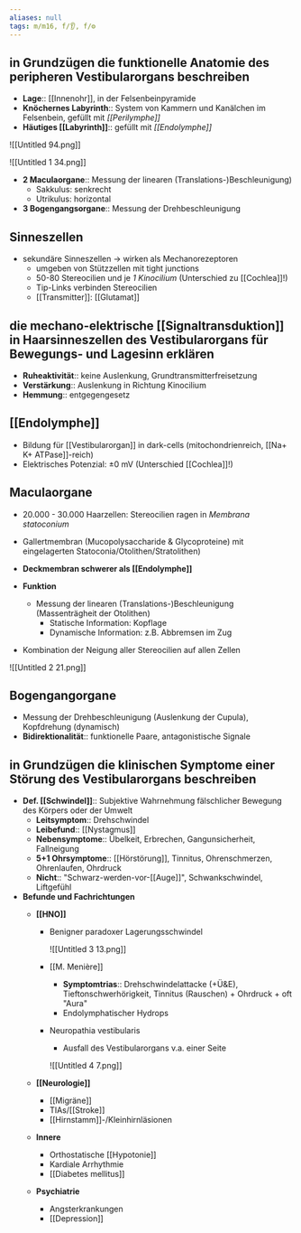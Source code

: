 ```yaml
---
aliases: null
tags: m/m16, f/👂, f/⚙️
---
```

## in Grundzügen die funktionelle Anatomie des peripheren Vestibularorgans beschreiben

- **Lage**:: [[Innenohr]], in der Felsenbeinpyramide
- **Knöchernes Labyrinth**:: System von Kammern und Kanälchen im Felsenbein, gefüllt mit *[[Perilymphe]]*
- **Häutiges [[Labyrinth]]**:: gefüllt mit *[[Endolymphe]]*

![[Untitled 94.png]]

![[Untitled 1 34.png]]

- **2 Maculaorgane**:: Messung der linearen (Translations-)Beschleunigung)
    - Sakkulus: senkrecht
    - Utrikulus: horizontal
- **3 Bogengangsorgane**:: Messung der Drehbeschleunigung

## Sinneszellen

- sekundäre Sinneszellen → wirken als Mechanorezeptoren
    - umgeben von Stützzellen mit tight junctions
    - 50-80 Stereocilien und je *1 Kinocilium* (Unterschied zu [[Cochlea]]!)
    - Tip-Links verbinden Stereocilien
    - [[Transmitter]]: [[Glutamat]]

## die mechano-elektrische [[Signaltransduktion]] in Haarsinneszellen des Vestibularorgans für Bewegungs- und Lagesinn erklären

- **Ruheaktivität**:: keine Auslenkung, Grundtransmitterfreisetzung
- **Verstärkung**:: Auslenkung in Richtung Kinocilium
- **Hemmung**:: entgegengesetz

## [[Endolymphe]]

- Bildung für [[Vestibularorgan]] in dark-cells (mitochondrienreich, [[Na+ K+ ATPase]]-reich)
- Elektrisches Potenzial: ±0 mV (Unterschied [[Cochlea]]!)

## Maculaorgane

- 20.000 - 30.000 Haarzellen: Stereocilien ragen in *Membrana statoconium*
- Gallertmembran (Mucopolysaccharide & Glycoproteine) mit eingelagerten Statoconia/Otolithen/Stratolithen)
- **Deckmembran schwerer als [[Endolymphe]]**
- **Funktion**
    - Messung der linearen (Translations-)Beschleunigung (Massenträgheit der Otolithen)
        - Statische Information: Kopflage
        - Dynamische Information: z.B. Abbremsen im Zug

- Kombination der Neigung aller Stereocilien auf allen Zellen

![[Untitled 2 21.png]]

## Bogengangorgane

- Messung der Drehbeschleunigung (Auslenkung der Cupula), Kopfdrehung (dynamisch)
- **Bidirektionalität**:: funktionelle Paare, antagonistische Signale

## in Grundzügen die klinischen Symptome einer Störung des Vestibularorgans beschreiben

- **Def. [[Schwindel]]**:: Subjektive Wahrnehmung fälschlicher Bewegung des Körpers oder der Umwelt
    - **Leitsymptom**:: Drehschwindel
    - **Leibefund**:: [[Nystagmus]]
    - **Nebensymptome**:: Übelkeit, Erbrechen, Gangunsicherheit, Fallneigung
    - **5+1 Ohrsymptome**:: [[Hörstörung]], Tinnitus, Ohrenschmerzen, Ohrenlaufen, Ohrdruck
    - **Nicht**:: "Schwarz-werden-vor-[[Auge]]", Schwankschwindel, Liftgefühl
- **Befunde und Fachrichtungen**
    - **[[HNO]]**
        - Benigner paradoxer Lagerungsschwindel

            ![[Untitled 3 13.png]]

        - [[M. Menière]]
            - **Symptomtrias**:: Drehschwindelattacke (+Ü&E), Tieftonschwerhörigkeit, Tinnitus (Rauschen) + Ohrdruck + oft "Aura"
            - Endolymphatischer Hydrops
        - Neuropathia vestibularis
            - Ausfall des Vestibularorgans v.a. einer Seite

            ![[Untitled 4 7.png]]

    - **[[Neurologie]]**
        - [[Migräne]]
        - TIAs/[[Stroke]]
        - [[Hirnstamm]]-/Kleinhirnläsionen
    - **Innere**
        - Orthostatische [[Hypotonie]]
        - Kardiale Arrhythmie
        - [[Diabetes mellitus]] 
    - **Psychiatrie**
        - Angsterkrankungen
        - [[Depression]]

